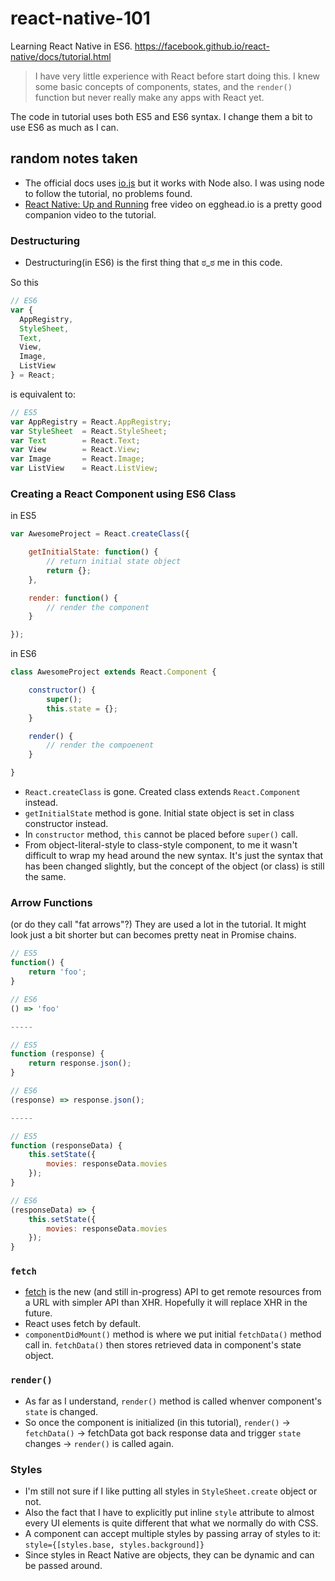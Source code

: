 # react-native-101

Learning React Native in ES6. https://facebook.github.io/react-native/docs/tutorial.html

> I have very little experience with React before start doing this. I knew some basic concepts of components, states, and the `render()` function but never really make any apps with React yet.

The code in tutorial uses both ES5 and ES6 syntax. I change them a bit to use ES6 as much as I can.

## random notes taken

- The official docs uses [io.js](https://iojs.org) but it works with Node also. I was using node to follow the tutorial, no problems found.
- [React Native: Up and Running](https://egghead.io/lessons/react-react-native-up-and-running) free video on egghead.io is a pretty good companion video to the tutorial.

### Destructuring

- Destructuring(in ES6) is the first thing that ಠ_ಠ me in this code.

So this

```javascript
// ES6
var {
  AppRegistry,
  StyleSheet,
  Text,
  View,
  Image,
  ListView
} = React;
```

is equivalent to:

```javascript
// ES5
var AppRegistry = React.AppRegistry;
var StyleSheet  = React.StyleSheet;
var Text        = React.Text;
var View        = React.View;
var Image       = React.Image;
var ListView    = React.ListView;
```

### Creating a React Component using ES6 Class

in ES5

```javascript
var AwesomeProject = React.createClass({

	getInitialState: function() {
		// return initial state object
		return {};
	},

	render: function() {
		// render the component
	}

});
```

in ES6

```javascript
class AwesomeProject extends React.Component {

	constructor() {
		super();
		this.state = {};
	}

	render() {
		// render the compoenent
	}

}
```

- `React.createClass` is gone. Created class extends `React.Component` instead.
- `getInitialState` method is gone. Initial state object is set in class constructor instead.
- In `constructor` method, `this` cannot be placed before `super()` call.
- From object-literal-style to class-style component, to me it wasn't difficult to wrap my head around the new syntax. It's just the syntax that has been changed slightly, but the concept of the object (or class) is still the same.

### Arrow Functions

(or do they call "fat arrows"?) They are used a lot in the tutorial. It might look just a bit shorter but can becomes pretty neat in Promise chains.

```javascript
// ES5
function() {
	return 'foo';
}

// ES6
() => 'foo'

-----

// ES5
function (response) {
	return response.json();
}

// ES6
(response) => response.json();

-----

// ES5
function (responseData) {
	this.setState({
		movies: responseData.movies
	});
}

// ES6
(responseData) => {
	this.setState({
		movies: responseData.movies
	});
}
```

### `fetch`

- [fetch](https://fetch.spec.whatwg.org/) is the new (and still in-progress) API to get remote resources from a URL with simpler API than XHR. Hopefully it will replace XHR in the future.
- React uses fetch by default.
- `componentDidMount()` method is where we put initial `fetchData()` method call in. `fetchData()` then stores retrieved data in component's state object.

### `render()`

- As far as I understand, `render()` method is called whenver component's `state` is changed.
- So once the component is initialized (in this tutorial), `render()` → `fetchData()` → fetchData got back response data and trigger `state` changes → `render()` is called again.

### Styles

- I'm still not sure if I like putting all styles in `StyleSheet.create` object or not.
- Also the fact that I have to explicitly put inline `style` attribute to almost every UI elements is quite different that what we normally do with CSS.
- A component can accept multiple styles by passing array of styles to it: `style={[styles.base, styles.background]}`
- Since styles in React Native are objects, they can be dynamic and can be passed around.
